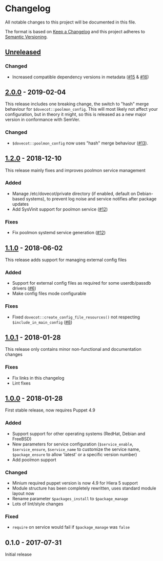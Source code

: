 # Changelog
All notable changes to this project will be documented in this file.

The format is based on [Keep a Changelog](http://keepachangelog.com/en/1.0.0/)
and this project adheres to [Semantic Versioning](http://semver.org/spec/v2.0.0.html).

## [Unreleased]

### Changed
- Increased compatible dependency versions in metadata ([#15] & [#16])

## [2.0.0] - 2019-02-04
This release includes one breaking change, the switch to "hash" merge behaviour
for `$dovecot::poolmon_config`. This will most likely not affect your
configuration, but in theory it might, so this is released as a new major
version in conformance with SemVer.

### Changed
- `$dovecot::poolmon_config` now uses "hash" merge behaviour ([#13]).

## [1.2.0] - 2018-12-10
This release mainly fixes and improves poolmon service management

### Added
- Manage /etc/dovecot/private directory (if enabled, default on Debian-based systems),
  to prevent log noise and service notifies after package updates
- Add SysVinit support for poolmon service ([#12])

### Fixes
- Fix poolmon systemd service generation ([#12])

## [1.1.0] - 2018-06-02
This release adds support for managing external config files

### Added
- Support for external config files as required for some userdb/passdb drivers ([#6])
- Make config files mode configurable

### Fixes
- Fixed `dovecot::create_config_file_resources()` not respecting `$include_in_main_config` ([#8])

## [1.0.1] - 2018-01-28
This release only contains minor non-functional and documentation changes

### Fixes
- Fix links in this changelog
- Lint fixes

## [1.0.0] - 2018-01-28
First stable release, now requires Puppet 4.9

### Added
- Support support for other operating systems (RedHat, Debian and FreeBSD)
- New parameters for service configuration (`$service_enable`, `$service_ensure`,
  `$service_name` to customize the service name, `$package_ensure` to allow 'latest' or 
  a specific version number)
- Add poolmon support

### Changed
- Minium required puppet version is now 4.9 for Hiera 5 support
- Module structure has been completely rewritten, uses standard module layout now
- Rename parameter `$packages_install` to `$package_manage`
- Lots of lint/style changes

### Fixed
- `require` on service would fail if `$package_manage` was `false`

## 0.1.0 - 2017-07-31
Initial release

[Unreleased]: https://github.com/oxc/puppet-dovecot/compare/v2.0.0...HEAD
[2.0.0]: https://github.com/oxc/puppet-dovecot/compare/v1.2.0...v2.0.0
[1.2.0]: https://github.com/oxc/puppet-dovecot/compare/v1.1.0...v1.2.0
[1.1.0]: https://github.com/oxc/puppet-dovecot/compare/v1.0.1...v1.1.0
[1.0.1]: https://github.com/oxc/puppet-dovecot/compare/v1.0.0...v1.0.1
[1.0.0]: https://github.com/oxc/puppet-dovecot/compare/v0.1.0...v1.0.0
[#16]: https://github.com/oxc/puppet-dovecot/issues/16
[#15]: https://github.com/oxc/puppet-dovecot/pull/15
[#13]: https://github.com/oxc/puppet-dovecot/pull/13
[#12]: https://github.com/oxc/puppet-dovecot/pull/12
[#8]: https://github.com/oxc/puppet-dovecot/issues/8
[#6]: https://github.com/oxc/puppet-dovecot/issues/6
